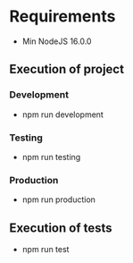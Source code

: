 # Requirements

- Min NodeJS 16.0.0

## Execution of project

### Development

- npm run development

### Testing

- npm run testing

### Production

- npm run production

## Execution of tests

- npm run test
